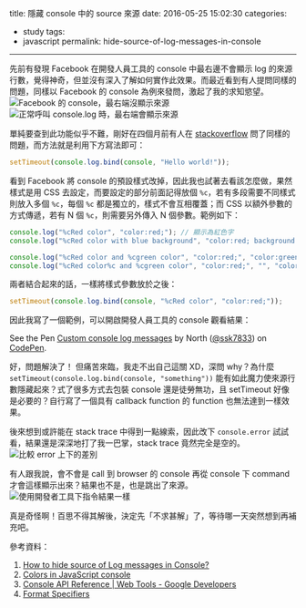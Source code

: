 title: 隱藏 console 中的 source 來源
date: 2016-05-25 15:02:30
categories:
- study
tags:
- javascript
permalink: hide-source-of-log-messages-in-console
---
先前有發現 Facebook 在開發人員工具的 console 中最右邊不會顯示 log 的來源行數，覺得神奇，但並沒有深入了解如何實作此效果。而最近看到有人提問同樣的問題，同樣以 Facebook 的 console 為例來發問，激起了我的求知慾望。
![Facebook 的 console，最右端沒顯示來源](/blog/images/2016-05-25-hide-source-of-log-messages-in-console/01.png "Facebook 的 console，最右端沒顯示來源")
![正常呼叫 console.log 時，最右端會顯示來源](/blog/images/2016-05-25-hide-source-of-log-messages-in-console/02.png "正常呼叫 console.log 時，最右端會顯示來源")

單純要查到此功能似乎不難，剛好在四個月前有人在 [stackoverflow](http://stackoverflow.com/questions/34762774/how-to-hide-source-of-log-messages-in-console) 問了同樣的問題，而方法就是利用下方寫法即可：
```javascript
setTimeout(console.log.bind(console, "Hello world!"));
```

看到 Facebook 將 console 的預設樣式改掉，因此我也試著去看該怎麼做，果然樣式是用 CSS 去設定，而要設定的部分前面記得放個 `%c`，若有多段需要不同樣式則放入多個 `%c`，每個 `%c` 都是獨立的，樣式不會互相覆蓋；而 CSS 以額外參數的方式傳遞，若有 N 個 `%c`，則需要另外傳入 N 個參數。範例如下：
```javascript
console.log("%cRed color", "color:red;"); // 顯示為紅色字
console.log("%cRed color with blue background", "color:red; background:blue;"); // 顯示紅色字與藍色背景

console.log("%cRed color and %cgreen color", "color:red;", "color:green;"); // 顯示紅色字即綠色字
console.log("%cRed color%c and %cgreen color", "color:red;", "", "color:green;"); // 顯示紅色字即綠色字，將 "and" 改回預設樣式
```

兩者結合起來的話，一樣將樣式參數放於之後：
```javascript
setTimeout(console.log.bind(console, "%cRed color", "color:red;"));
```

因此我寫了一個範例，可以開啟開發人員工具的 console 觀看結果：
<p data-height="265" data-theme-id="0" data-slug-hash="JKPYoX" data-default-tab="js,result" data-user="ssk7833" data-embed-version="2" class="codepen">See the Pen <a href="http://codepen.io/ssk7833/pen/JKPYoX/">Custom console log messages</a> by North (<a href="http://codepen.io/ssk7833">@ssk7833</a>) on <a href="http://codepen.io">CodePen</a>.</p>
<script async src="//assets.codepen.io/assets/embed/ei.js"></script>

好，問題解決了！
但痛苦來臨，我走不出自己這關 XD，深問 why？為什麼 `setTimeout(console.log.bind(console, "something"))` 能有如此魔力使來源行數隱藏起來？式了很多方式去包裝 console 還是徒勞無功，且 setTimeout 好像是必要的？自行寫了一個具有 callback function 的 function 也無法達到一樣效果。

後來想到或許能在 stack trace 中得到一點線索，因此改下 `console.error` 試試看，結果還是深深地打了我一巴掌，stack trace 竟然完全是空的。
![比較 error 上下的差別](/blog/images/2016-05-25-hide-source-of-log-messages-in-console/03.png "比較 error 上下的差別")

有人跟我說，會不會是 call 到 browser 的 console 再從 console 下 command 才會這樣顯示出來？結果也不是，也是跳出了來源。
![使用開發者工具下指令結果一樣](/blog/images/2016-05-25-hide-source-of-log-messages-in-console/04.png "使用開發者工具下指令結果一樣")

真是奇怪啊！百思不得其解後，決定先「不求甚解」了，等待哪一天突然想到再補充吧。

參考資料：
1. [How to hide source of Log messages in Console?](http://stackoverflow.com/questions/34762774/how-to-hide-source-of-log-messages-in-console)
2. [Colors in JavaScript console](http://stackoverflow.com/questions/7505623/colors-in-javascript-console)
3. [Console API Reference | Web Tools - Google Developers](https://developers.google.com/web/tools/chrome-devtools/debug/console/console-reference)
4. [Format Specifiers](https://github.com/DeveloperToolsWG/console-object/blob/master/api.md#format-specifiers)
